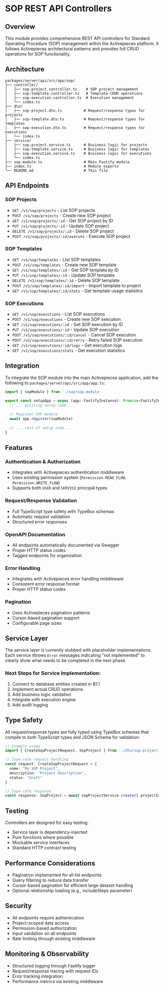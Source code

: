 # SOP REST API Controllers

## Overview

This module provides comprehensive REST API controllers for Standard Operating Procedure (SOP) management within the Activepieces platform. It follows Activepieces architectural patterns and provides full CRUD operations for SOP functionality.

## Architecture

```
packages/server/api/src/app/sop/
├── controller/
│   ├── sop-project.controller.ts    # SOP project management
│   ├── sop-template.controller.ts   # Template CRUD operations  
│   ├── sop-execution.controller.ts  # Execution management
│   └── index.ts
├── dto/
│   ├── sop-project.dto.ts          # Request/response types for projects
│   ├── sop-template.dto.ts         # Request/response types for templates
│   ├── sop-execution.dto.ts        # Request/response types for executions
│   └── index.ts
├── service/
│   ├── sop-project.service.ts      # Business logic for projects
│   ├── sop-template.service.ts     # Business logic for templates
│   ├── sop-execution.service.ts    # Business logic for executions
│   └── index.ts
├── sop.module.ts                   # Main Fastify module
├── index.ts                        # Module exports
└── README.md                       # This file
```

## API Endpoints

### SOP Projects
- `GET /v1/sop/projects` - List SOP projects
- `POST /v1/sop/projects` - Create new SOP project
- `GET /v1/sop/projects/:id` - Get SOP project by ID
- `PUT /v1/sop/projects/:id` - Update SOP project
- `DELETE /v1/sop/projects/:id` - Delete SOP project
- `POST /v1/sop/projects/:id/execute` - Execute SOP project

### SOP Templates  
- `GET /v1/sop/templates` - List SOP templates
- `POST /v1/sop/templates` - Create new SOP template
- `GET /v1/sop/templates/:id` - Get SOP template by ID
- `PUT /v1/sop/templates/:id` - Update SOP template
- `DELETE /v1/sop/templates/:id` - Delete SOP template
- `POST /v1/sop/templates/:id/import` - Import template to project
- `GET /v1/sop/templates/:id/stats` - Get template usage statistics

### SOP Executions
- `GET /v1/sop/executions` - List SOP executions
- `POST /v1/sop/executions` - Create new SOP execution
- `GET /v1/sop/executions/:id` - Get SOP execution by ID
- `PUT /v1/sop/executions/:id` - Update SOP execution
- `POST /v1/sop/executions/:id/cancel` - Cancel SOP execution
- `POST /v1/sop/executions/:id/retry` - Retry failed SOP execution
- `GET /v1/sop/executions/:id/logs` - Get execution logs
- `GET /v1/sop/executions/stats` - Get execution statistics

## Integration

To integrate the SOP module into the main Activepieces application, add the following to `packages/server/api/src/app/app.ts`:

```typescript
import { sopModule } from './sop/sop.module'

export const setupApp = async (app: FastifyInstance): Promise<FastifyInstance> => {
  // ... existing setup code ...
  
  // Register SOP module
  await app.register(sopModule)
  
  // ... rest of setup code ...
}
```

## Features

### Authentication & Authorization
- Integrates with Activepieces authentication middleware
- Uses existing permission system (`Permission.READ_FLOW`, `Permission.WRITE_FLOW`)
- Supports both `USER` and `SERVICE` principal types

### Request/Response Validation
- Full TypeScript type safety with TypeBox schemas
- Automatic request validation
- Structured error responses

### OpenAPI Documentation
- All endpoints automatically documented via Swagger
- Proper HTTP status codes
- Tagged endpoints for organization

### Error Handling  
- Integrates with Activepieces error handling middleware
- Consistent error response format
- Proper HTTP status codes

### Pagination
- Uses Activepieces pagination patterns
- Cursor-based pagination support
- Configurable page sizes

## Service Layer

The service layer is currently stubbed with placeholder implementations. Each service throws `Error` messages indicating "not implemented" to clearly show what needs to be completed in the next phase.

### Next Steps for Service Implementation:
1. Connect to database entities created in B1.1
2. Implement actual CRUD operations
3. Add business logic validation
4. Integrate with execution engine
5. Add audit logging

## Type Safety

All request/response types are fully typed using TypeBox schemas that compile to both TypeScript types and JSON Schema for validation:

```typescript
// Example usage
import { CreateSopProjectRequest, SopProject } from './dto/sop-project.dto'

// Type-safe request handling
const request: CreateSopProjectRequest = {
  name: "My SOP Project",
  description: "Project description",
  status: "draft"
}

// Type-safe response
const response: SopProject = await sopProjectService.create({ projectId, request })
```

## Testing

Controllers are designed for easy testing:
- Service layer is dependency-injected
- Pure functions where possible
- Mockable service interfaces
- Standard HTTP contract testing

## Performance Considerations

- Pagination implemented for all list endpoints
- Query filtering to reduce data transfer
- Cursor-based pagination for efficient large dataset handling
- Optional relationship loading (e.g., includeSteps parameter)

## Security

- All endpoints require authentication
- Project-scoped data access
- Permission-based authorization
- Input validation on all endpoints
- Rate limiting through existing middleware

## Monitoring & Observability

- Structured logging through Fastify logger
- Request/response tracing with request IDs
- Error tracking integration
- Performance metrics via existing middleware